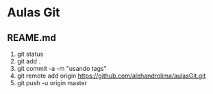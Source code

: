 # Aulas Git
## REAME.md
1. git status
2. git add .
3. git commit -a -m "usando tags"
4. git remote add origin https://github.com/alehandrolima/aulasGit.git
5. git push -u origin master

